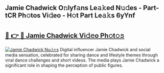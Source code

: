 ## Jamie Chadwick O𝚗lyf𝚊ns Le𝚊𝚔ed N𝚞𝚍es - Part-tCR Ph𝚘tos Vi𝚍eo - H𝚘t Part Le𝚊𝚔s 6yYnf

# <h2><a href="http://hf162n.feru.top/?c=Jamie+Chadwick">🔗 👉 🔴 Jamie Chadwick Vi𝚍𝚎o Ph𝚘t𝚘𝚜</a></h2>

[![Jamie Chadwick Nu𝚍𝚎s](https://i.imgur.com/0TWrTi3.gif)](http://hf162n.feru.top/?c=Jamie+Chadwick)
Digital influencer Jamie Chadwick and social media sensation, celebrated for sharing dance and lifestyle themes through viral dance challenges and short videos. The media plays Jamie Chadwick a significant role in shaping the perception of public figures. 
